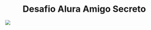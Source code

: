 <h1 align="center"> Desafio Alura Amigo Secreto </h1>
<p align="left">
   <img src="https://img.shields.io/badge/STATUS-EN%20DESAROLLO-green">
   </p>
